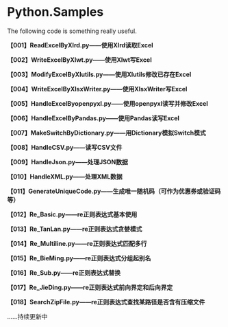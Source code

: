 # Python.Samples

The following code is something really useful.

**【001】ReadExcelByXlrd.py——使用Xlrd读取Excel**

**【002】WriteExcelByXlwt.py——使用Xlwt写Excel**

**【003】ModifyExcelByXlutils.py——使用Xlutils修改已存在Excel**

**【004】WriteExcelByXlsxWriter.py——使用XlsxWriter写Excel**

**【005】HandleExcelByopenpyxl.py——使用openpyxl读写并修改Excel**

**【006】HandleExcelByPandas.py——使用Pandas读写Excel**

**【007】MakeSwitchByDictionary.py——用Dictionary模拟Switch模式**

**【008】HandleCSV.py——读写CSV文件**

**【009】HandleJson.py——处理JSON数据**

**【010】HandleXML.py——处理XML数据**

**【011】GenerateUniqueCode.py——生成唯一随机码（可作为优惠券或验证码等）**

**【012】Re_Basic.py——re正则表达式基本使用**

**【013】Re_TanLan.py——re正则表达式贪婪模式**

**【014】Re_Multiline.py——re正则表达式匹配多行**

**【015】Re_BieMing.py——re正则表达式分组起别名**

**【016】Re_Sub.py——re正则表达式替换**

**【017】Re_JieDing.py——re正则表达式前向界定和后向界定**

**【018】SearchZipFile.py——re正则表达式查找某路径是否含有压缩文件**

......持续更新中

